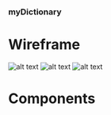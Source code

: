### myDictionary

# Wireframe
![alt text](https://github.com/OlgaSannikov/React_Photo_App/blob/master/src/assets/home.jpg)
![alt text](https://github.com/OlgaSannikov/React_Photo_App/blob/master/src/assets/home.jpg)
![alt text](https://github.com/OlgaSannikov/React_Photo_App/blob/master/src/assets/home.jpg)
# Components
